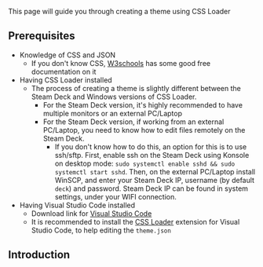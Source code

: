 This page will guide you through creating a theme using CSS Loader

## Prerequisites

- Knowledge of CSS and JSON
    - If you don't know CSS, [W3schools](https://www.w3schools.com/css/default.asp) has some good free documentation on it
- Having CSS Loader installed
    - The process of creating a theme is slightly different between the Steam Deck and Windows versions of CSS Loader.
        - For the Steam Deck version, it's highly recommended to have multiple monitors or an external PC/Laptop
        - For the Steam Deck version, if working from an external PC/Laptop, you need to know how to edit files remotely on the Steam Deck.
            - If you don't know how to do this, an option for this is to use ssh/sftp. First, enable ssh on the Steam Deck using Konsole on desktop mode: `sudo systemctl enable sshd && sudo systemctl start sshd`. Then, on the external PC/Laptop install WinSCP, and enter your Steam Deck IP, username (by default `deck`) and password. Steam Deck IP can be found in system settings, under your WIFI connection.
- Having Visual Studio Code installed
    - Download link for [Visual Studio Code](https://code.visualstudio.com/)
    - It is recommended to install the [CSS Loader](https://marketplace.visualstudio.com/items?itemName=DeckThemes.css-loader-for-vs-code) extension for Visual Studio Code, to help editing the `theme.json`

## Introduction
